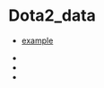 # Dota2_data

* [example](https://medium.com/@waprin/python-and-dota2-analyzing-team-liquids-io-success-and-failure-7d44cc5979b2)

* 

* 

*
